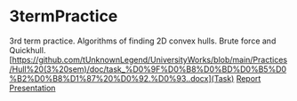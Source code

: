 # 3termPractice
3rd term practice. Algorithms of finding 2D convex hulls. Brute force and Quickhull. 
[https://github.com/tUnknownLegend/UniversityWorks/blob/main/Practices/Hull%20(3%20sem)/doc/task_%D0%9F%D0%B8%D0%BD%D0%B5%D0%B2%D0%B8%D1%87%20%D0%92.%D0%93..docx](Task)
[Report](https://github.com/tUnknownLegend/UniversityWorks/blob/main/Practices/Hull%20(3%20sem)/doc/%D0%9E%D1%82%D1%87%D0%B5%D1%82.%20%D0%9F%D0%B8%D0%BD%D0%B5%D0%B2%D0%B8%D1%87.doc)
[Presentation](https://github.com/tUnknownLegend/UniversityWorks/blob/main/Practices/Hull%20(3%20sem)/doc/%D0%9F%D0%B8%D0%BD%D0%B5%D0%B2%D0%B8%D1%87.pdf)
